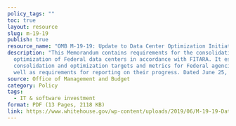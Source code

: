 ```yaml
---
policy_tags: ""
toc: true
layout: resource
slug: m-19-19
publish: true
resource_name: "OMB M-19-19: Update to Data Center Optimization Initiative"
description: "This Memorandum contains requirements for the consolidation and
  optimization of Federal data centers in accordance with FITARA. It establishes
  consolidation and optimization targets and metrics for Federal agencies, as
  well as requirements for reporting on their progress. Dated June 25, 2019. "
source: Office of Management and Budget
category: Policy
tags:
  - IT & software investment
format: PDF (13 Pages, 2118 KB)
link: https://www.whitehouse.gov/wp-content/uploads/2019/06/M-19-19-Data-Centers.pdf
---
```

